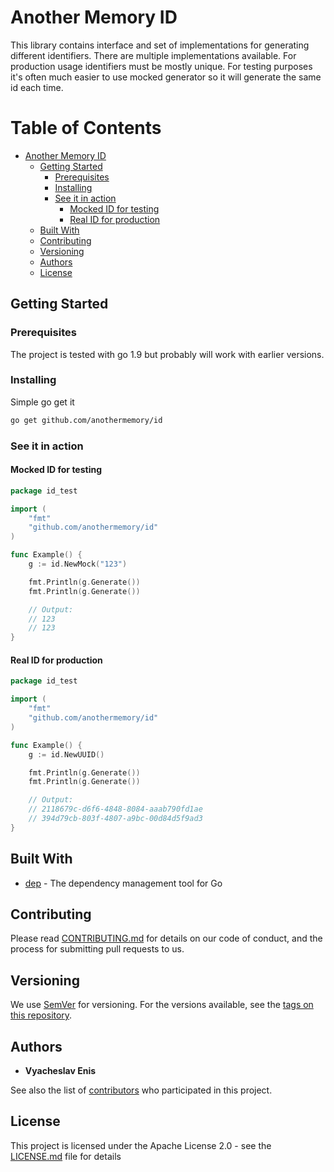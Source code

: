 # Another Memory ID

This library contains interface and set of implementations for generating different identifiers. There are multiple
implementations available. For production usage identifiers must be mostly unique. For testing purposes it's often much 
easier to use mocked generator so it will generate the same id each time.

Table of Contents
=================

* [Another Memory ID](#another-memory-id)
  * [Getting Started](#getting-started)
    * [Prerequisites](#prerequisites)
    * [Installing](#installing)
    * [See it in action](#see-it-in-action)
      * [Mocked ID for testing](#mocked-id-for-testing)
      * [Real ID for production](#real-id-for-production)
  * [Built With](#built-with)
  * [Contributing](#contributing)
  * [Versioning](#versioning)
  * [Authors](#authors)
  * [License](#license)

## Getting Started

### Prerequisites

The project is tested with go 1.9 but probably will work with earlier versions.

### Installing

Simple go get it

```bash
go get github.com/anothermemory/id
```

### See it in action

#### Mocked ID for testing

```go
package id_test

import (
    "fmt"
    "github.com/anothermemory/id"
)

func Example() {
    g := id.NewMock("123")

    fmt.Println(g.Generate())
    fmt.Println(g.Generate())

    // Output:
    // 123
    // 123
}
```

#### Real ID for production

```go
package id_test

import (
    "fmt"
    "github.com/anothermemory/id"
)

func Example() {
    g := id.NewUUID()

    fmt.Println(g.Generate())
    fmt.Println(g.Generate())

    // Output:
    // 2118679c-d6f6-4848-8084-aaab790fd1ae
    // 394d79cb-803f-4807-a9bc-00d84d5f9ad3
}
```

## Built With

* [dep](https://github.com/golang/dep) - The dependency management tool for Go

## Contributing

Please read [CONTRIBUTING.md](CONTRIBUTING.md) for details on our code of conduct, and the process for submitting pull requests to us.

## Versioning

We use [SemVer](http://semver.org/) for versioning. For the versions available, see the [tags on this repository](https://github.com/anothermemory/id/tags). 

## Authors

* **Vyacheslav Enis**

See also the list of [contributors](https://github.com/anothermemory/id/contributors) who participated in this project.

## License

This project is licensed under the Apache License 2.0 - see the [LICENSE.md](LICENSE.md) file for details
